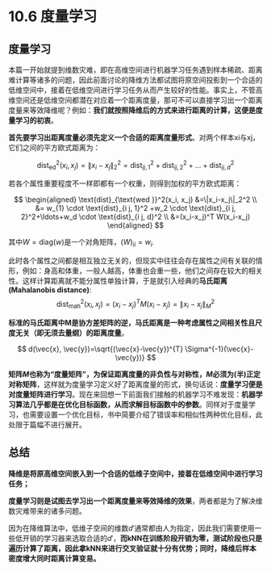 # 10.6 度量学习

## 度量学习

本篇一开始就提到维数灾难，即在高维空间进行机器学习任务遇到样本稀疏、距离难计算等诸多的问题，因此前面讨论的降维方法都试图将原空间投影到一个合适的低维空间中，接着在低维空间进行学习任务从而产生较好的性能。事实上，不管高维空间还是低维空间都潜在对应着一个距离度量，那可不可以直接学习出一个距离度量来等效降维呢？例如：**我们就按照降维后的方式来进行距离的计算，这便是度量学习的初衷**。  

**首先要学习出距离度量必须先定义一个合适的距离度量形式**。对两个样本xi与xj，它们之间的平方欧式距离为：

$$
\text{dist}_{\text{ed}}^2 (x_i, x_j)=\|x_i-x_j\|_2^2=\text{dist}_{i j, 1}^2+\text{dist}_{i j, 2}^2+\ldots+\text{dist}_{i j, d}^2
$$

若各个属性重要程度不一样即都有一个权重，则得到加权的平方欧式距离：

$$
\begin{aligned} \text{dist}_{\text{wed }}^2(x_i, x_j) &=\|x_i-x_j\|_2^2 \\ 
&= w_{1} \cdot \text{dist}_{i j, 1}^2 +w_2 \cdot \text{dist}_{i j, 2}^2+\ldots+w_d \cdot \text{dist}_{i j, d}^2 \\
&=(x_i-x_j)^T W(x_i-x_j) \end{aligned}
$$

其中$W=\text{diag}(w)$是一个对角矩阵，$(W)_{ii}=w_{i \cdot}$  

此时各个属性之间都是相互独立无关的，但现实中往往会存在属性之间有关联的情形，例如：身高和体重，一般人越高，体重也会重一些，他们之间存在较大的相关性。这样计算距离就不能分属性单独计算，于是就引入经典的**马氏距离(Mahalanobis distance)**:
$$
\text{dist}_{\text{mah}}^2(x_i,x_j)=(x_i-x_j)^T M(x_i-x_j)=\|x_i-x_j\|_{M}^2
$$

**标准的马氏距离中M是协方差矩阵的逆，马氏距离是一种考虑属性之间相关性且尺度无关（即无须去量纲）的距离度量**。

$$
d(\vec{x}, \vec{y})=\sqrt{(\vec{x}-\vec{y})^{T} \Sigma^{-1}(\vec{x}-\vec{y})}
$$

**矩阵$M$也称为“度量矩阵”，为保证距离度量的非负性与对称性，$M$必须为(半)正定对称矩阵**，这样就为度量学习定义好了距离度量的形式，换句话说：**度量学习便是对度量矩阵进行学习**。现在来回想一下前面我们接触的机器学习不难发现：**机器学习算法几乎都是在优化目标函数，从而求解目标函数中的参数**。同样对于度量学习，也需要设置一个优化目标，书中简要介绍了错误率和相似性两种优化目标，此处限于篇幅不进行展开。

## 总结

**降维是将原高维空间嵌入到一个合适的低维子空间中，接着在低维空间中进行学习任务；**

**度量学习则是试图去学习出一个距离度量来等效降维的效果**，两者都是为了解决维数灾难带来的诸多问题。

因为在降维算法中，低维子空间的维数$d'$通常都由人为指定，因此我们需要使用一些低开销的学习器来选取合适的$d'$，**而kNN在训练阶段开销为零，测试阶段也只是遍历计算了距离，因此拿kNN来进行交叉验证就十分有优势；同时，降维后样本密度增大同时距离计算变易。**